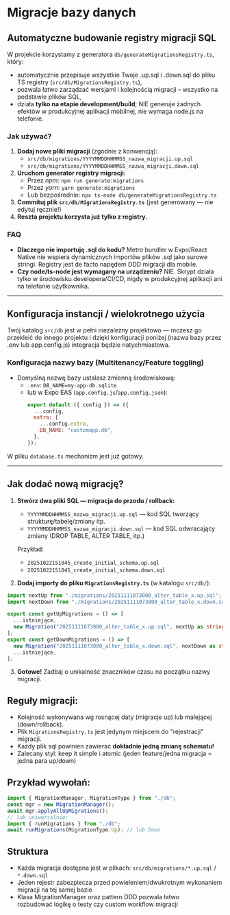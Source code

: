 # Migracje bazy danych

## Automatyczne budowanie registry migracji SQL

W projekcie korzystamy z generatora `db/generateMigrationsRegistry.ts`, który:

- automatycznie przepisuje wszystkie Twoje .up.sql i .down.sql do pliku TS registry (`src/db/MigrationsRegistry.ts`),
- pozwala łatwo zarządzać wersjami i kolejnością migracji – wszystko na podstawie plików SQL,
- działa **tylko na etapie development/build**; NIE generuje żadnych efektów w produkcyjnej aplikacji mobilnej, nie wymaga node.js na telefonie.

### Jak używać?

1. **Dodaj nowe pliki migracji** (zgodnie z konwencją):
   - `src/db/migrations/YYYYMMDDHHMMSS_nazwa_migracji.up.sql`
   - `src/db/migrations/YYYYMMDDHHMMSS_nazwa_migracji.down.sql`
2. **Uruchom generator registry migracji:**
   - Przez _npm_: `npm run generate:migrations`
   - Przez _yarn_: `yarn generate:migrations`
   - Lub bezpośrednio: `npx ts-node db/generateMigrationsRegistry.ts`
3. **Commituj plik `src/db/MigrationsRegistry.ts`** (jest generowany — nie edytuj ręcznie!)
4. **Reszta projektu korzysta już tylko z registry.**

### FAQ

- **Dlaczego nie importuję .sql do kodu?**
  Metro bundler w Expo/React Native nie wspiera dynamicznych importów plików .sql jako surowe stringi. Registry jest de facto napędem DDD migracji dla mobile.
- **Czy node/ts-node jest wymagany na urządzeniu?**
  NIE. Skrypt działa tylko w środowisku developera/CI/CD, nigdy w produkcyjnej aplikacji ani na telefonie użytkownika.

---

## Konfiguracja instancji / wielokrotnego użycia

Twój katalog `src/db` jest w pełni niezależny projektowo — możesz go przekleić do innego projektu i dzięki konfiguracji poniżej (nazwa bazy przez .env lub app.config.js) integracja będzie natychmiastowa.

### Konfiguracja nazwy bazy (Multitenancy/Feature toggling)

- Domyślną nazwę bazy ustalasz zmienną środowiskową:
  - `.env`: `DB_NAME=my-app-db.sqlite`
  - lub w Expo EAS (`app.config.js`/`app.config.json`):
    ```js
    export default ({ config }) => ({
      ...config,
      extra: {
        ...config.extra,
        DB_NAME: "customapp.db",
      },
    });
    ```

W pliku `database.ts` mechanizm jest już gotowy.

---

## Jak dodać nową migrację?

1. **Stwórz dwa pliki SQL — migracja do przodu / rollback:**

   - `YYYYMMDDHHMMSS_nazwa_migracji.up.sql` — kod SQL tworzący strukturę/tabelę/zmiany itp.
   - `YYYYMMDDHHMMSS_nazwa_migracji.down.sql` — kod SQL odwracający zmiany (DROP TABLE, ALTER TABLE, itp.)

   Przykład:

   - `20251022151045_create_initial_schema.up.sql`
   - `20251022151045_create_initial_schema.down.sql`

2. **Dodaj importy do pliku `MigrationsRegistry.ts`** (w katalogu `src/db/`):

```ts
import nextUp from "./migrations/20251111073000_alter_table_x.up.sql";
import nextDown from "./migrations/20251111073000_alter_table_x.down.sql";

export const getUpMigrations = () => [
  ...istniejące,
  new Migration("20251111073000_alter_table_x.up.sql", nextUp as string),
];
export const getDownMigrations = () => [
  new Migration("20251111073000_alter_table_x.down.sql", nextDown as string),
  ...istniejące,
];
```

3. **Gotowe!** Zadbaj o unikalność znaczników czasu na początku nazwy migracji.

## Reguły migracji:

- Kolejność wykonywana wg rosnącej daty (migracje up) lub malejącej (down/rollback).
- Plik `MigrationsRegistry.ts` jest jedynym miejscem do "rejestracji" migracji.
- Każdy plik sql powinien zawierać **dokładnie jedną zmianę schematu!**
- Zalecany styl: keep it simple i atomic (jeden feature/jedna migracja = jedna para up/down)

## Przykład wywołań:

```ts
import { MigrationManager, MigrationType } from "./db";
const mgr = new MigrationManager();
await mgr.applyAllUpMigrations();
// lub uniwersalnie:
import { runMigrations } from "./db";
await runMigrations(MigrationType.Up); // lub Down
```

## Struktura

- Każda migracja dostępna jest w plikach: `src/db/migrations/*.up.sql` / `*.down.sql`
- Jeden rejestr zabezpiecza przed powieleniem/dwukrotnym wykonaniem migracji na tej samej bazie
- Klasa MigrationManager oraz pattern DDD pozwala łatwo rozbudować logikę o testy czy custom workflow migracji
